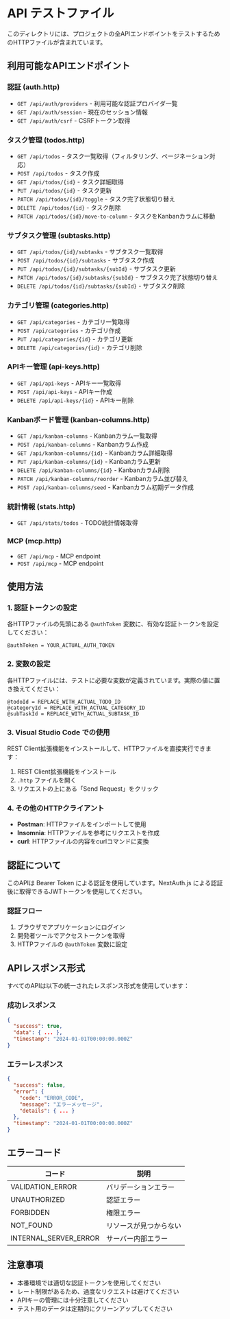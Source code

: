 # API テストファイル

このディレクトリには、プロジェクトの全APIエンドポイントをテストするためのHTTPファイルが含まれています。

## 利用可能なAPIエンドポイント

### 認証 (auth.http)

- `GET /api/auth/providers` - 利用可能な認証プロバイダ一覧
- `GET /api/auth/session` - 現在のセッション情報
- `GET /api/auth/csrf` - CSRFトークン取得

### タスク管理 (todos.http)

- `GET /api/todos` - タスク一覧取得（フィルタリング、ページネーション対応）
- `POST /api/todos` - タスク作成
- `GET /api/todos/{id}` - タスク詳細取得
- `PUT /api/todos/{id}` - タスク更新
- `PATCH /api/todos/{id}/toggle` - タスク完了状態切り替え
- `DELETE /api/todos/{id}` - タスク削除
- `PATCH /api/todos/{id}/move-to-column` - タスクをKanbanカラムに移動

### サブタスク管理 (subtasks.http)

- `GET /api/todos/{id}/subtasks` - サブタスク一覧取得
- `POST /api/todos/{id}/subtasks` - サブタスク作成
- `PUT /api/todos/{id}/subtasks/{subId}` - サブタスク更新
- `PATCH /api/todos/{id}/subtasks/{subId}` - サブタスク完了状態切り替え
- `DELETE /api/todos/{id}/subtasks/{subId}` - サブタスク削除

### カテゴリ管理 (categories.http)

- `GET /api/categories` - カテゴリ一覧取得
- `POST /api/categories` - カテゴリ作成
- `PUT /api/categories/{id}` - カテゴリ更新
- `DELETE /api/categories/{id}` - カテゴリ削除

### APIキー管理 (api-keys.http)

- `GET /api/api-keys` - APIキー一覧取得
- `POST /api/api-keys` - APIキー作成
- `DELETE /api/api-keys/{id}` - APIキー削除

### Kanbanボード管理 (kanban-columns.http)

- `GET /api/kanban-columns` - Kanbanカラム一覧取得
- `POST /api/kanban-columns` - Kanbanカラム作成
- `GET /api/kanban-columns/{id}` - Kanbanカラム詳細取得
- `PUT /api/kanban-columns/{id}` - Kanbanカラム更新
- `DELETE /api/kanban-columns/{id}` - Kanbanカラム削除
- `PATCH /api/kanban-columns/reorder` - Kanbanカラム並び替え
- `POST /api/kanban-columns/seed` - Kanbanカラム初期データ作成

### 統計情報 (stats.http)

- `GET /api/stats/todos` - TODO統計情報取得

### MCP (mcp.http)

- `GET /api/mcp` - MCP endpoint
- `POST /api/mcp` - MCP endpoint

## 使用方法

### 1. 認証トークンの設定

各HTTPファイルの先頭にある `@authToken` 変数に、有効な認証トークンを設定してください：

```http
@authToken = YOUR_ACTUAL_AUTH_TOKEN
```

### 2. 変数の設定

各HTTPファイルには、テストに必要な変数が定義されています。実際の値に置き換えてください：

```http
@todoId = REPLACE_WITH_ACTUAL_TODO_ID
@categoryId = REPLACE_WITH_ACTUAL_CATEGORY_ID
@subTaskId = REPLACE_WITH_ACTUAL_SUBTASK_ID
```

### 3. Visual Studio Code での使用

REST Client拡張機能をインストールして、HTTPファイルを直接実行できます：

1. REST Client拡張機能をインストール
2. `.http` ファイルを開く
3. リクエストの上にある「Send Request」をクリック

### 4. その他のHTTPクライアント

- **Postman**: HTTPファイルをインポートして使用
- **Insomnia**: HTTPファイルを参考にリクエストを作成
- **curl**: HTTPファイルの内容をcurlコマンドに変換

## 認証について

このAPIは Bearer Token による認証を使用しています。NextAuth.js による認証後に取得できるJWTトークンを使用してください。

### 認証フロー

1. ブラウザでアプリケーションにログイン
2. 開発者ツールでアクセストークンを取得
3. HTTPファイルの `@authToken` 変数に設定

## APIレスポンス形式

すべてのAPIは以下の統一されたレスポンス形式を使用しています：

### 成功レスポンス

```json
{
  "success": true,
  "data": { ... },
  "timestamp": "2024-01-01T00:00:00.000Z"
}
```

### エラーレスポンス

```json
{
  "success": false,
  "error": {
    "code": "ERROR_CODE",
    "message": "エラーメッセージ",
    "details": { ... }
  },
  "timestamp": "2024-01-01T00:00:00.000Z"
}
```

## エラーコード

| コード                | 説明                   |
| --------------------- | ---------------------- |
| VALIDATION_ERROR      | バリデーションエラー   |
| UNAUTHORIZED          | 認証エラー             |
| FORBIDDEN             | 権限エラー             |
| NOT_FOUND             | リソースが見つからない |
| INTERNAL_SERVER_ERROR | サーバー内部エラー     |

## 注意事項

- 本番環境では適切な認証トークンを使用してください
- レート制限があるため、過度なリクエストは避けてください
- APIキーの管理には十分注意してください
- テスト用のデータは定期的にクリーンアップしてください
